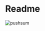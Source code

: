 # Readme

![pushsum](https://user-images.githubusercontent.com/31965653/44933781-a1f31080-ad6a-11e8-838d-9ad2115021ae.gif)
